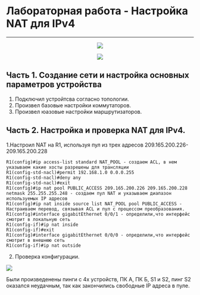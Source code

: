 # Лабораторная работа - Настройка NAT для IPv4
_ _ _
<p align="center">
<image src="https://github.com/LLlMEJIb87/OTUS-learning/blob/master/20.%20NAT/LAB_shema_seti.PNG">
</p>
  

<p align="center">
<image src="https://github.com/LLlMEJIb87/OTUS-learning/blob/master/20.%20NAT/LAB_tablica_adresacii.PNG">
</p>
  
## Часть 1. Создание сети и настройка основных параметров устройства
1. Подключил устройтсва согласно топологии.
2. Произвел базовые настройки коммутаторов.
3. Произвел юазовые настройки маршрутизаторов.
  
## Часть 2. Настройка и проверка NAT для IPv4.
1.Настроил NAT на R1, используя пул из трех адресов 209.165.200.226-209.165.200.228
```
R1(config)#ip access-list standard NAT_POOL - создаем ACL, в нем указываем какие хосты разрешены для трансляции
R1(config-std-nacl)#permit 192.168.1.0 0.0.0.255
R1(config-std-nacl)#deny any 
R1(config-std-nacl)#exit 
R1(config)#ip nat pool PUBLIC_ACCESS 209.165.200.226 209.165.200.228 netmask 255.255.255.248 - создаем пул NAT и указываем диапазон используемых IP адресов
R1(config)#ip nat inside source list NAT_POOL pool PUBLIC_ACCESS - Настраиваем перевод, связывая ACL и пул с процессом преобразования.
R1(config)#interface gigabitEthernet 0/0/1 - определили,что интерфейс смотрит в локальную сеть
R1(config-if)#ip nat inside 
R1(config-if)#exit
R1(config)#interface gigabitEthernet 0/0/0 - определили,что интерфейс смотрит в внешнюю сеть
R1(config-if)#ip nat outside 
```
2. Проверка конфигурации.
  
<image src="https://github.com/LLlMEJIb87/OTUS-learning/blob/master/20.%20NAT/LAB_NAT_translation1.PNG">

Были произведенены пинги с 4х устройств, ПК А, ПК Б, S1 и S2, пинг S2 оказался неудачным, так как закончились свободные IP адреса в пуле.
  

